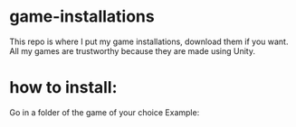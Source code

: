 # game-installations
This repo is where I put my game installations,
download them if you want.
All my games are trustworthy because they are made using Unity.

# how to install:
Go in a folder of the game of your choice
Example:
